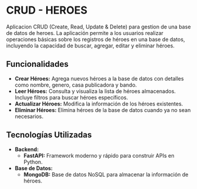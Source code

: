 # CRUD - HEROES

Aplicacion CRUD (Create, Read, Update & Delete) para gestion de una base de datos de heroes.  La aplicación permite a los usuarios realizar operaciones básicas sobre los registros de héroes en una base de datos, incluyendo la capacidad de buscar, agregar, editar y eliminar héroes.

## Funcionalidades


- **Crear Héroes:** Agrega nuevos héroes a la base de datos con detalles como nombre,  genero, casa publicadora y bando.
- **Leer Héroes:** Consulta y visualiza la lista de héroes almacenados. Incluye filtros para buscar héroes específicos.
- **Actualizar Héroes:** Modifica la información de los héroes existentes.
- **Eliminar Héroes:** Elimina héroes de la base de datos cuando ya no sean necesarios.

## Tecnologías Utilizadas

- **Backend:**
  - **FastAPI:** Framework moderno y rápido para construir APIs en Python.
- **Base de Datos:**
   - **MongoDB:** Base de datos NoSQL para almacenar la información de héroes.